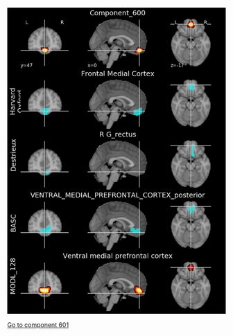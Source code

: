 


![600](preliminary/600.jpg "Component 600")

[Go to component 601](https://parietal-inria.github.io/MODL_atlas/1024/601 "Component 601")
